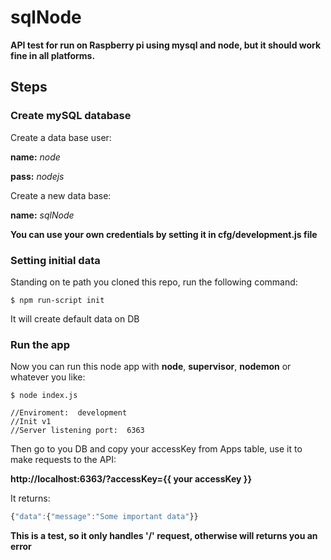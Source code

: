 sqlNode
=======

**API test for run on Raspberry pi using mysql and node, but it should work fine in all platforms.**

Steps
-----

### Create mySQL database

Create a data base user:

**name:** *node*

**pass:** *nodejs*

Create a new data base:

**name:** *sqlNode*

**You can use your own credentials by setting it in cfg/development.js file**

### Setting initial data

Standing on te path you cloned this repo, run the following command:

```console
$ npm run-script init
```

It will create default data on DB

### Run the app

Now you can run this node app with **node**, **supervisor**, **nodemon** or whatever you like:

```console
$ node index.js

//Enviroment:  development
//Init v1
//Server listening port:  6363
```

Then go to you DB and copy your accessKey from Apps table, use it to make requests to the API:

**http://localhost:6363/?accessKey={{ your accessKey }}**

It returns:

```javascript
{"data":{"message":"Some important data"}}
```

**This is a test, so it only handles '/' request, otherwise will returns you an error**

